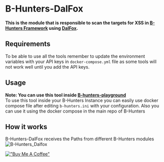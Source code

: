 # B-Hunters-DalFox

**This is the module that is responsible to scan the targets for XSS in [B-Hunters Framework](https://github.com/B-Hunters/B-Hunters) using [DalFox](https://github.com/hahwul/dalfox).**


## Requirements

To be able to use all the tools remember to update the environment variables with your API keys in `docker-compose.yml` file as some tools will not work well until you add the API keys.

## Usage 

**Note: You can use this tool inside [B-hunters-playground](https://github.com/B-Hunters/B-Hunters-playground)**   
To use this tool inside your B-Hunters Instance you can easily use docker compose file after editing `b-hunters.ini` with your configuration.
Also you can use it using the docker compose in the main repo of B-Hunters


## How it works

B-Hunters-DalFox receives the Paths from different B-Hunters modules 
![B-Hunters_Dalfox](https://i.imgur.com/ReVG3rp.png)

[!["Buy Me A Coffee"](https://www.buymeacoffee.com/assets/img/custom_images/orange_img.png)](https://www.buymeacoffee.com/bormaa)

